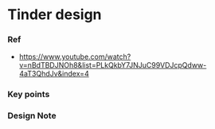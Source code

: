# Tinder design

### Ref
- https://www.youtube.com/watch?v=nBdTBDJNOh8&list=PLkQkbY7JNJuC99VDJcpQdww-4aT3QhdJv&index=4

### Key points

### Design Note